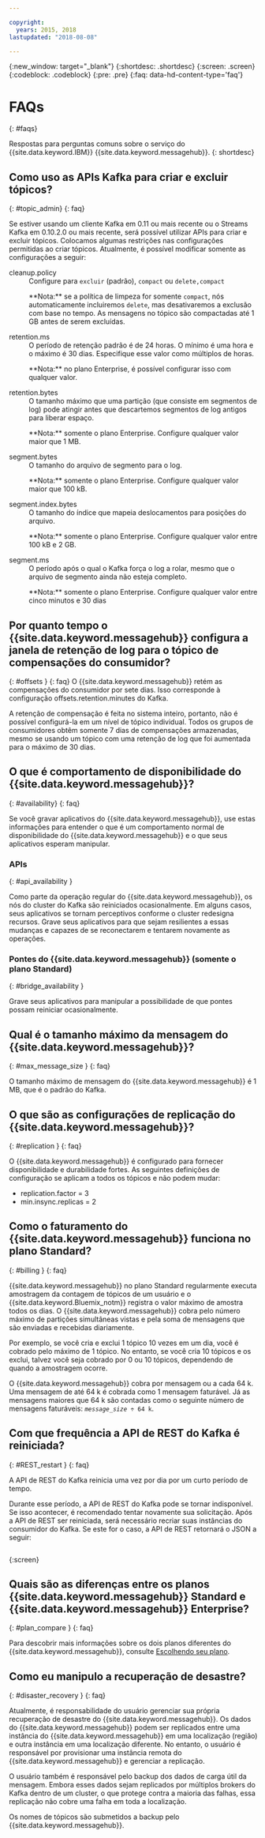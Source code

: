 ```yaml
---

copyright:
  years: 2015, 2018
lastupdated: "2018-08-08"

---
```


{:new_window: target="_blank"}
{:shortdesc: .shortdesc}
{:screen: .screen}
{:codeblock: .codeblock}
{:pre: .pre}
{:faq: data-hd-content-type='faq'}

# FAQs
{: #faqs}

Respostas para perguntas comuns sobre o serviço do {{site.data.keyword.IBM}}
{{site.data.keyword.messagehub}}.
{: shortdesc}

<!--17/10/17 - Karen: same info duplicated at messagehub104 -->
## Como uso as APIs Kafka para criar e excluir tópicos?
{: #topic_admin}
{: faq}

Se estiver usando um cliente Kafka em 0.11 ou mais recente ou o Streams Kafka em 0.10.2.0 ou
mais recente, será possível utilizar APIs para criar e excluir tópicos. Colocamos algumas restrições nas
configurações permitidas ao criar tópicos. Atualmente, é possível modificar somente as configurações
a seguir:

<dl>
<dt>cleanup.policy</dt>
<dd>Configure para <code>excluir</code> (padrão), <code>compact</code> ou <code>delete,compact</code>
<p>**Nota:** se a política de limpeza for somente <code>compact</code>, nós automaticamente incluiremos <code>delete</code>, mas desativaremos a exclusão com base no tempo. As mensagens
no tópico são compactadas até 1 GB antes de serem excluídas.</p>
</dd>

<dt>retention.ms</dt>
<dd>O período de retenção padrão é de 24 horas. O mínimo é uma hora e o máximo é 30 dias. Especifique esse
valor como múltiplos de horas.

<p>**Nota:** no plano Enterprise, é possível configurar isso com qualquer valor.</p>
</dd>

<dt>retention.bytes</dt>
<dd>O tamanho máximo que uma partição (que consiste em segmentos de log) pode atingir antes que descartemos segmentos de log antigos para liberar espaço.

<p>**Nota:** somente o plano Enterprise. Configure qualquer valor maior que 1 MB.</p>
</dd>

<dt>segment.bytes</dt>
<dd>O tamanho do arquivo de segmento para o log.

<p>**Nota:** somente o plano Enterprise. Configure qualquer valor maior que 100 kB.</p>
</dd>

<dt>segment.index.bytes</dt>
<dd>O tamanho do índice que mapeia deslocamentos para posições do arquivo. 

<p>**Nota:** somente o plano Enterprise. Configure qualquer valor entre 100 kB e 2 GB.</p>
</dd>

<dt>segment.ms</dt>
<dd>O período após o qual o Kafka força o log a rolar, mesmo que o arquivo de segmento ainda não esteja completo. 

<p>**Nota:** somente o plano Enterprise. Configure qualquer valor entre cinco minutos e 30 dias</p>
</dd>
</dl>


## Por quanto tempo o {{site.data.keyword.messagehub}} configura a janela de retenção de log para o tópico de compensações do consumidor?
{: #offsets }
{: faq}
O {{site.data.keyword.messagehub}} retém as compensações do consumidor por sete dias. Isso corresponde
à configuração offsets.retention.minutes do Kafka. 

A retenção de compensação é feita no sistema inteiro, portanto, não é possível configurá-la
em um nível de tópico individual. Todos os grupos de consumidores obtêm somente 7 dias de compensações armazenadas, mesmo se usando um tópico com uma retenção de log que foi aumentada para
o máximo de 30 dias. 

## O que é comportamento de disponibilidade do {{site.data.keyword.messagehub}}?
{: #availability}
{: faq}

Se você gravar aplicativos do {{site.data.keyword.messagehub}}, use estas informações para
entender o que é um comportamento normal de disponibilidade do
{{site.data.keyword.messagehub}} e o que seus aplicativos esperam manipular.

### APIs
{: #api_availability }

Como parte da operação regular do {{site.data.keyword.messagehub}}, os nós do cluster do Kafka
são reiniciados ocasionalmente.
Em alguns casos, seus aplicativos se tornam perceptivos conforme o cluster redesigna recursos. Grave seus
aplicativos para que sejam resilientes a essas mudanças e capazes de se reconectarem e tentarem novamente as
operações.

### Pontes do {{site.data.keyword.messagehub}} (somente o plano Standard)
{: #bridge_availability }

Grave seus aplicativos para manipular a possibilidade de que pontes possam reiniciar ocasionalmente.

## Qual é o tamanho máximo da mensagem do {{site.data.keyword.messagehub}}? 
{: #max_message_size }
{: faq}

O tamanho máximo de mensagem do {{site.data.keyword.messagehub}} é 1 MB, que é o padrão do Kafka. 

## O que são as configurações de replicação do {{site.data.keyword.messagehub}}? 
{: #replication }
{: faq}

O {{site.data.keyword.messagehub}} é configurado para fornecer disponibilidade e
durabilidade fortes.
As seguintes definições de configuração se aplicam a todos os tópicos e não podem mudar:
* replication.factor = 3
* min.insync.replicas = 2

## Como o faturamento do {{site.data.keyword.messagehub}} funciona no plano Standard? 
{: #billing }
{: faq}

{{site.data.keyword.messagehub}} no plano Standard regularmente executa amostragem da contagem de tópicos
de um usuário e o {{site.data.keyword.Bluemix_notm}} registra o valor máximo de amostra todos os dias. O {{site.data.keyword.messagehub}} cobra pelo número máximo de partições simultâneas vistas e pela
soma de mensagens que são enviadas e recebidas diariamente.

Por exemplo, se você cria e exclui 1 tópico 10 vezes em um dia, você é cobrado pelo máximo de 1
tópico. No entanto, se você cria 10 tópicos e os exclui, talvez você seja cobrado por 0 ou 10
tópicos, dependendo de quando a amostragem ocorre.

O {{site.data.keyword.messagehub}} cobra por mensagem ou a cada 64 k. Uma mensagem de até 64 k
é cobrada como 1 mensagem faturável. Já as mensagens maiores que 64 k são contadas como o seguinte número de
mensagens faturáveis: <code><var class="keyword varname">message_size</var> &divide; 64 k</code>.

<!--12/04/18 - Karen: same info duplicated at messagehub057 -->
## Com que frequência a API de REST do Kafka é reiniciada? 
{: #REST_restart }
{: faq}

A API de REST do Kafka reinicia uma vez por dia por um curto período de tempo. 

Durante esse período, a
API de REST do Kafka pode se tornar indisponível. Se isso acontecer, é recomendado tentar novamente
sua solicitação. Após a API de REST ser reiniciada, será necessário recriar suas instâncias do consumidor
do Kafka. Se este for o caso, a API de REST retornará o JSON a seguir:

```'{"error_code":40403,"message":"Consumer instance not found."}'
```
{:screen}

## Quais são as diferenças entre os planos {{site.data.keyword.messagehub}} Standard e {{site.data.keyword.messagehub}} Enterprise?
{: #plan_compare }
{: faq}

Para descobrir mais informações sobre os dois planos diferentes do {{site.data.keyword.messagehub}}, consulte [Escolhendo seu plano](/docs/services/EventStreams/eventstreams085.html).

## Como eu manipulo a recuperação de desastre?
{: #disaster_recovery }
{: faq}

Atualmente, é responsabilidade do usuário gerenciar sua própria recuperação de desastre do {{site.data.keyword.messagehub}}. Os dados do {{site.data.keyword.messagehub}} podem ser replicados entre uma instância do {{site.data.keyword.messagehub}} em uma localização (região) e outra instância em uma localização diferente. No entanto, o usuário é responsável por provisionar uma instância remota do {{site.data.keyword.messagehub}} e gerenciar a replicação.

O usuário também é responsável pelo backup dos dados de carga útil da mensagem. Embora esses dados sejam replicados por múltiplos brokers do Kafka dentro de um cluster, o que protege contra a maioria das falhas, essa replicação não cobre uma falha em toda a localização. 

Os nomes de tópicos são submetidos a backup pelo  {{site.data.keyword.messagehub}}.















